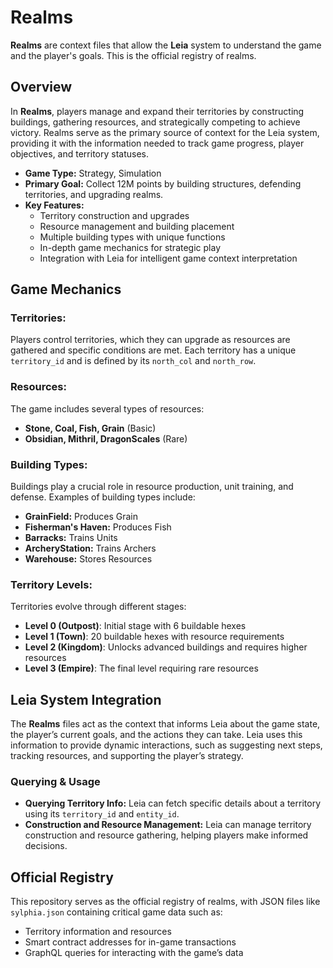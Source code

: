 # Realms

**Realms** are context files that allow the **Leia** system to understand the game and the player's goals. This is the official registry of realms.

## Overview

In **Realms**, players manage and expand their territories by constructing buildings, gathering resources, and strategically competing to achieve victory. Realms serve as the primary source of context for the Leia system, providing it with the information needed to track game progress, player objectives, and territory statuses.

- **Game Type:** Strategy, Simulation
- **Primary Goal:** Collect 12M points by building structures, defending territories, and upgrading realms.
- **Key Features:**
  - Territory construction and upgrades
  - Resource management and building placement
  - Multiple building types with unique functions
  - In-depth game mechanics for strategic play
  - Integration with Leia for intelligent game context interpretation

## Game Mechanics

### Territories:
Players control territories, which they can upgrade as resources are gathered and specific conditions are met. Each territory has a unique `territory_id` and is defined by its `north_col` and `north_row`.

### Resources:
The game includes several types of resources:
- **Stone, Coal, Fish, Grain** (Basic)
- **Obsidian, Mithril, DragonScales** (Rare)

### Building Types:
Buildings play a crucial role in resource production, unit training, and defense. Examples of building types include:
- **GrainField:** Produces Grain
- **Fisherman's Haven:** Produces Fish
- **Barracks:** Trains Units
- **ArcheryStation:** Trains Archers
- **Warehouse:** Stores Resources

### Territory Levels:
Territories evolve through different stages:
- **Level 0 (Outpost)**: Initial stage with 6 buildable hexes
- **Level 1 (Town)**: 20 buildable hexes with resource requirements
- **Level 2 (Kingdom)**: Unlocks advanced buildings and requires higher resources
- **Level 3 (Empire)**: The final level requiring rare resources

## Leia System Integration

The **Realms** files act as the context that informs Leia about the game state, the player’s current goals, and the actions they can take. Leia uses this information to provide dynamic interactions, such as suggesting next steps, tracking resources, and supporting the player’s strategy.

### Querying & Usage

- **Querying Territory Info:** Leia can fetch specific details about a territory using its `territory_id` and `entity_id`.
- **Construction and Resource Management:** Leia can manage territory construction and resource gathering, helping players make informed decisions.

## Official Registry

This repository serves as the official registry of realms, with JSON files like `sylphia.json` containing critical game data such as:
- Territory information and resources
- Smart contract addresses for in-game transactions
- GraphQL queries for interacting with the game’s data
